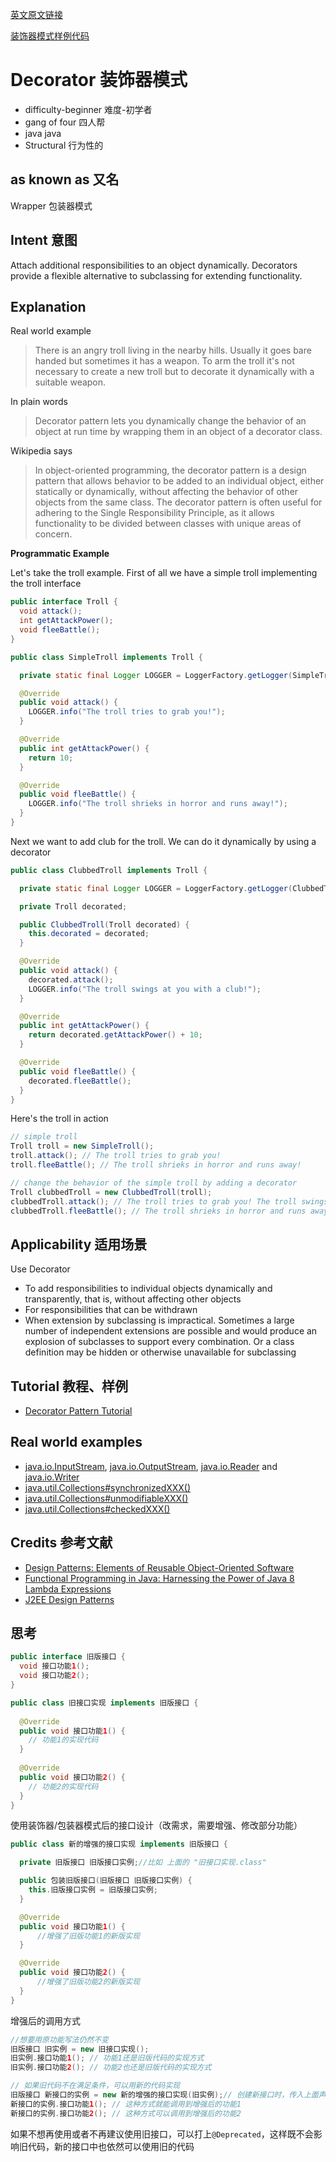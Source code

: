 [英文原文链接](https://java-design-patterns.com/patterns/decorator/)

[装饰器模式样例代码](https://github.com/iluwatar/java-design-patterns/tree/master/decorator)

# Decorator 装饰器模式
 * difficulty-beginner   难度-初学者
 * gang of four    四人帮
 * java java
 * Structural 行为性的

## as known as 又名
Wrapper 包装器模式

## Intent 意图
Attach additional responsibilities to an object dynamically. Decorators provide a flexible alternative to subclassing for extending functionality.

## Explanation

Real world example

> There is an angry troll living in the nearby hills. Usually it goes bare handed but sometimes it has a weapon. To arm the troll it's not necessary to create a new troll but to decorate it dynamically with a suitable weapon.

In plain words

> Decorator pattern lets you dynamically change the behavior of an object at run time by wrapping them in an object of a decorator class.

Wikipedia says

> In object-oriented programming, the decorator pattern is a design pattern that allows behavior to be added to an individual object, either statically or dynamically, without affecting the behavior of other objects from the same class. The decorator pattern is often useful for adhering to the Single Responsibility Principle, as it allows functionality to be divided between classes with unique areas of concern.

**Programmatic Example**

Let's take the troll example. First of all we have a simple troll implementing the troll interface

```java
public interface Troll {
  void attack();
  int getAttackPower();
  void fleeBattle();
}

public class SimpleTroll implements Troll {

  private static final Logger LOGGER = LoggerFactory.getLogger(SimpleTroll.class);

  @Override
  public void attack() {
    LOGGER.info("The troll tries to grab you!");
  }

  @Override
  public int getAttackPower() {
    return 10;
  }

  @Override
  public void fleeBattle() {
    LOGGER.info("The troll shrieks in horror and runs away!");
  }
}
```

Next we want to add club for the troll. We can do it dynamically by using a decorator

```java
public class ClubbedTroll implements Troll {

  private static final Logger LOGGER = LoggerFactory.getLogger(ClubbedTroll.class);

  private Troll decorated;

  public ClubbedTroll(Troll decorated) {
    this.decorated = decorated;
  }

  @Override
  public void attack() {
    decorated.attack();
    LOGGER.info("The troll swings at you with a club!");
  }

  @Override
  public int getAttackPower() {
    return decorated.getAttackPower() + 10;
  }

  @Override
  public void fleeBattle() {
    decorated.fleeBattle();
  }
}
```

Here's the troll in action

```java
// simple troll
Troll troll = new SimpleTroll();
troll.attack(); // The troll tries to grab you!
troll.fleeBattle(); // The troll shrieks in horror and runs away!

// change the behavior of the simple troll by adding a decorator
Troll clubbedTroll = new ClubbedTroll(troll);
clubbedTroll.attack(); // The troll tries to grab you! The troll swings at you with a club!
clubbedTroll.fleeBattle(); // The troll shrieks in horror and runs away!
```

## Applicability 适用场景

Use Decorator

- To add responsibilities to individual objects dynamically and transparently, that is, without affecting other objects
- For responsibilities that can be withdrawn
- When extension by subclassing is impractical. Sometimes a large number of independent extensions are possible and would produce an explosion of subclasses to support every combination. Or a class definition may be hidden or otherwise unavailable for subclassing

## Tutorial 教程、样例

- [Decorator Pattern Tutorial](https://www.journaldev.com/1540/decorator-design-pattern-in-java-example)

## Real world examples
 * [java.io.InputStream](http://docs.oracle.com/javase/8/docs/api/java/io/InputStream.html), [java.io.OutputStream](http://docs.oracle.com/javase/8/docs/api/java/io/OutputStream.html),
    [java.io.Reader](http://docs.oracle.com/javase/8/docs/api/java/io/Reader.html) and [java.io.Writer](http://docs.oracle.com/javase/8/docs/api/java/io/Writer.html)
 * [java.util.Collections#synchronizedXXX()](http://docs.oracle.com/javase/8/docs/api/java/util/Collections.html#synchronizedCollection-java.util.Collection-)
 * [java.util.Collections#unmodifiableXXX()](http://docs.oracle.com/javase/8/docs/api/java/util/Collections.html#unmodifiableCollection-java.util.Collection-)
 * [java.util.Collections#checkedXXX()](http://docs.oracle.com/javase/8/docs/api/java/util/Collections.html#checkedCollection-java.util.Collection-java.lang.Class-)

## Credits 参考文献
* [Design Patterns: Elements of Reusable Object-Oriented Software](http://www.amazon.com/Design-Patterns-Elements-Reusable-Object-Oriented/dp/0201633612)
* [Functional Programming in Java: Harnessing the Power of Java 8 Lambda Expressions](http://www.amazon.com/Functional-Programming-Java-Harnessing-Expressions/dp/1937785467/ref=sr_1_1)
* [J2EE Design Patterns](http://www.amazon.com/J2EE-Design-Patterns-William-Crawford/dp/0596004273/ref=sr_1_2)

## 思考

```java
public interface 旧版接口 {
  void 接口功能1();
  void 接口功能2();
}

public class 旧接口实现 implements 旧版接口 {
    
  @Override
  public void 接口功能1() {
    // 功能1的实现代码
  }
    
  @Override
  public void 接口功能2() {
    // 功能2的实现代码
  }
}
```

使用装饰器/包装器模式后的接口设计（改需求，需要增强、修改部分功能）

```java
public class 新的增强的接口实现 implements 旧版接口 {

  private 旧版接口 旧版接口实例;//比如 上面的 "旧接口实现.class"

  public 包装旧版接口(旧版接口 旧版接口实例) {
    this.旧版接口实例 = 旧版接口实例;
  }

  @Override
  public void 接口功能1() {
      //增强了旧版功能1的新版实现
  }

  @Override
  public void 接口功能2() {
      //增强了旧版功能2的新版实现
  }
}
```

增强后的调用方式

```java
//想要用原功能写法仍然不变
旧版接口 旧实例 = new 旧接口实现();
旧实例.接口功能1(); // 功能1还是旧版代码的实现方式
旧实例.接口功能2(); // 功能2也还是旧版代码的实现方式

// 如果旧代码不在满足条件，可以用新的代码实现
旧版接口 新接口的实例 = new 新的增强的接口实现(旧实例);// 创建新接口时，传入上面声明的"旧实例"变量
新接口的实例.接口功能1(); // 这种方式就能调用到增强后的功能1
新接口的实例.接口功能2(); // 这种方式可以调用到增强后的功能2

```

如果不想再使用或者不再建议使用旧接口，可以打上```@Deprecated```，这样既不会影响旧代码，新的接口中也依然可以使用旧的代码